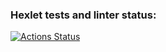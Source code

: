 ### Hexlet tests and linter status:
[![Actions Status](https://github.com/juliaagafonova/qa-engineer-project-84/actions/workflows/hexlet-check.yml/badge.svg)](https://github.com/juliaagafonova/qa-engineer-project-84/actions)